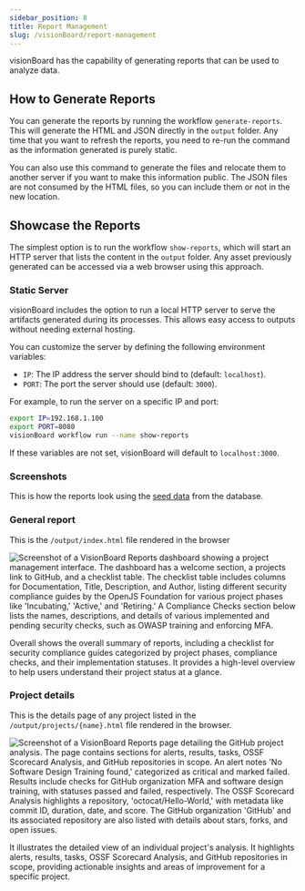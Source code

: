```yaml
---
sidebar_position: 8
title: Report Management
slug: /visionBoard/report-management
---
```


visionBoard has the capability of generating reports that can be used to analyze data.

## How to Generate Reports

You can generate the reports by running the workflow `generate-reports`. This will generate the HTML and JSON directly in the `output` folder. Any time that you want to refresh the reports, you need to re-run the command as the information generated is purely static.

You can also use this command to generate the files and relocate them to another server if you want to make this information public. The JSON files are not consumed by the HTML files, so you can include them or not in the new location.

## Showcase the Reports

The simplest option is to run the workflow `show-reports`, which will start an HTTP server that lists the content in the `output` folder. Any asset previously generated can be accessed via a web browser using this approach. 

### Static Server

visionBoard includes the option to run a local HTTP server to serve the artifacts generated during its processes. This allows easy access to outputs without needing external hosting.

You can customize the server by defining the following environment variables:

- `IP`: The IP address the server should bind to (default: `localhost`).
- `PORT`: The port the server should use (default: `3000`).

For example, to run the server on a specific IP and port:

```bash
export IP=192.168.1.100
export PORT=8080
visionBoard workflow run --name show-reports
```

If these variables are not set, visionBoard will default to `localhost:3000`.

### Screenshots

This is how the reports look using the [seed data](/docs/visionBoard/database-management#seeding) from the database.

### General report

This is the `/output/index.html` file rendered in the browser

![Screenshot of a VisionBoard Reports dashboard showing a project management interface. The dashboard has a welcome section, a projects link to GitHub, and a checklist table. The checklist table includes columns for Documentation, Title, Description, and Author, listing different security compliance guides by the OpenJS Foundation for various project phases like 'Incubating,' 'Active,' and 'Retiring.' A Compliance Checks section below lists the names, descriptions, and details of various implemented and pending security checks, such as OWASP training and enforcing MFA.](/img/visionBoard_project_report.png)

Overall shows the overall summary of reports, including a checklist for security compliance guides categorized by project phases, compliance checks, and their implementation statuses. It provides a high-level overview to help users understand their project status at a glance.


### Project details

This is the details page of any project listed in the `/output/projects/{name}.html` file rendered in the browser.

![Screenshot of a VisionBoard Reports page detailing the GitHub project analysis. The page contains sections for alerts, results, tasks, OSSF Scorecard Analysis, and GitHub repositories in scope. An alert notes 'No Software Design Training found,' categorized as critical and marked failed. Results include checks for GitHub organization MFA and software design training, with statuses passed and failed, respectively. The OSSF Scorecard Analysis highlights a repository, 'octocat/Hello-World,' with metadata like commit ID, duration, date, and score. The GitHub organization 'GitHub' and its associated repository are also listed with details about stars, forks, and open issues.](/img/visionBoard_project_report_details.png)


It illustrates the detailed view of an individual project's analysis. It highlights alerts, results, tasks, OSSF Scorecard Analysis, and GitHub repositories in scope, providing actionable insights and areas of improvement for a specific project.
